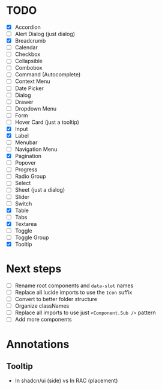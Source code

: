 # TODO
- [x] Accordion
- [ ] Alert Dialog (just dialog)
- [x] Breadcrumb
- [ ] Calendar
- [ ] Checkbox
- [ ] Collapsible
- [ ] Combobox
- [ ] Command (Autocomplete)
- [ ] Context Menu
- [ ] Date Picker
- [ ] Dialog
- [ ] Drawer
- [ ] Dropdown Menu
- [ ] Form
- [ ] Hover Card (just a tooltip)
- [x] Input
- [x] Label
- [ ] Menubar
- [ ] Navigation Menu
- [x] Pagination
- [ ] Popover
- [ ] Progress
- [ ] Radio Group
- [ ] Select
- [ ] Sheet (just a dialog)
- [ ] Slider
- [ ] Switch
- [x] Table
- [ ] Tabs
- [x] Textarea
- [ ] Toggle
- [ ] Toggle Group
- [x] Tooltip

# Next steps

- [ ] Rename root components and `data-slot` names
- [ ] Replace all lucide imports to use the `Icon` suffix
- [ ] Convert to better folder structure
 - [ ] Organize classNames
- [ ] Replace all imports to use just `<Component.Sub />` pattern
- [ ] Add more components

# Annotations

## Tooltip

- In shadcn/ui (side) vs In RAC (placement)
